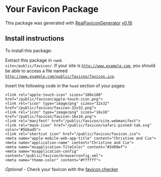 # Your Favicon Package

This package was generated with [RealFaviconGenerator](https://realfavicongenerator.net/) [v0.16](https://realfavicongenerator.net/change_log#v0.16)

## Install instructions

To install this package:

Extract this package in <code>&lt;web site&gt;/public/favicon/</code>. If your site is <code>http://www.example.com</code>, you should be able to access a file named <code>http://www.example.com/public/favicon/favicon.ico</code>.

Insert the following code in the `head` section of your pages:

    <link rel="apple-touch-icon" sizes="180x180" href="/public/favicon/apple-touch-icon.png">
    <link rel="icon" type="image/png" sizes="32x32" href="/public/favicon/favicon-32x32.png">
    <link rel="icon" type="image/png" sizes="16x16" href="/public/favicon/favicon-16x16.png">
    <link rel="manifest" href="/public/favicon/site.webmanifest">
    <link rel="mask-icon" href="/public/favicon/safari-pinned-tab.svg" color="#5bbad5">
    <link rel="shortcut icon" href="/public/favicon/favicon.ico">
    <meta name="apple-mobile-web-app-title" content="Christine and Cie">
    <meta name="application-name" content="Christine and Cie">
    <meta name="msapplication-TileColor" content="#2d89ef">
    <meta name="msapplication-config" content="/public/favicon/browserconfig.xml">
    <meta name="theme-color" content="#ffffff">

*Optional* - Check your favicon with the [favicon checker](https://realfavicongenerator.net/favicon_checker)